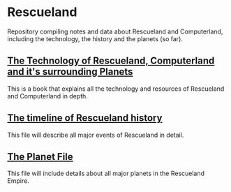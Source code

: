 # Rescueland

Repository compiling  notes and data about Rescueland and Computerland, including the technology, the history  and the planets (so far).

## [The Technology of Rescueland, Computerland and it's surrounding Planets](https://github.com/hermonochy/Rescueland_books/blob/main/The%20Technology%20of%20Rescueland%2C%20Computerland%20and%20it's%20surrounding%20Planets.md)

This is a book that explains all the technology and resources of Rescueland and Computerland in depth.

## [The timeline of Rescueland history](https://github.com/hermonochy/Rescueland_books/blob/main/The%20timeline%20of%20Resueland%20history.md)

This file will describe all major events of Rescueland in detail.

## [The Planet File](https://github.com/hermonochy/Rescueland/blob/main/The%20Planet%20File.md)

This file will include details about all major planets in the Rescueland Empire.
